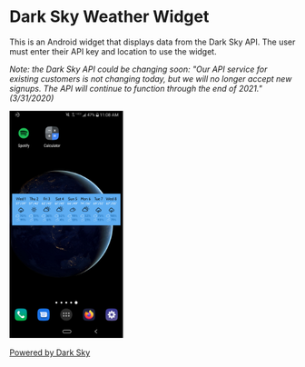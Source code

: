 # Dark Sky Weather Widget

This is an Android widget that displays data from the Dark Sky API. The user must enter their API key and location to use the widget.

*Note: the Dark Sky API could be changing soon: 
"Our API service for existing customers is not changing today, but we will no longer accept new signups. The API will continue to function through the end of 2021." (3/31/2020)*

<img src="screenshot.png" alt="drawing" width="200"/>

[Powered by Dark Sky](https://darksky.net/poweredby/ "Powered by Dark Sky")
